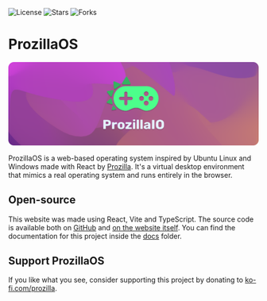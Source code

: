 <img alt="License" src="https://img.shields.io/github/license/Prozilla/ProzillaOS?style=flat-square&color=ee5253&label=License"> <img alt="Stars" src="https://img.shields.io/github/stars/Prozilla/ProzillaOS?style=flat-square&color=feca57&label=%E2%AD%90">  <img alt="Forks" src="https://img.shields.io/github/forks/Prozilla/ProzillaOS?style=flat-square&color=54a0ff&label=Forks">

# ProzillaOS

<img src="/assets/banner-logo-title-small.png" alt="Banner with the logo of ProzillaOS"/>

ProzillaOS is a web-based operating system inspired by Ubuntu Linux and Windows made with React by [Prozilla](https://prozilla.dev/). It's a virtual desktop environment that mimics a real operating system and runs entirely in the browser.

## Open-source

This website was made using React, Vite and TypeScript. The source code is available both on [GitHub](https://github.com/prozilla-os/ProzillaOS) and [on the website itself](/). You can find the documentation for this project inside the [docs](/docs) folder.

## Support ProzillaOS

If you like what you see, consider supporting this project by donating to [ko-fi.com/prozilla](https://ko-fi.com/prozilla).
